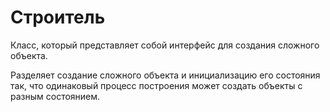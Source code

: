 # Строитель

Класс, который представляет собой интерфейс для создания сложного объекта.
 
Разделяет создание сложного объекта и инициализацию его состояния так, что одинаковый
процесс построения может создать объекты с разным состоянием.
